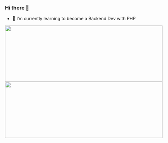 ### Hi there 👋

- 🌱 I’m currently learning to become a Backend Dev with PHP

<!--
**Ibnucorp/Ibnucorp** is a ✨ _special_ ✨ repository because its `README.md` (this file) appears on your GitHub profile.

Here are some ideas to get you started:


-->

<p align="left">
<a href="https://github.com/Ibnucorp">
  <img height="180em" width="100%" src="https://github-readme-stats-eight-theta.vercel.app/api?username=Ibnucorp&show_icons=true&theme=algolia&include_all_commits=true&count_private=true"/>
  <img height="180em" width="100%" src="https://github-readme-stats-eight-theta.vercel.app/api/top-langs/?username=Ibnucorp&layout=compact&langs_count=8&theme=algolia"/>
</a>
</p>
